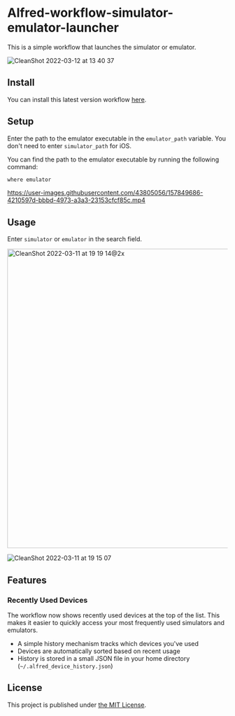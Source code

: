 # Alfred-workflow-simulator-emulator-launcher

This is a simple workflow that launches the simulator or emulator.

![CleanShot 2022-03-12 at 13 40 37](https://user-images.githubusercontent.com/43805056/158003942-136a36df-3092-434d-ba09-adc0d98d3ee9.gif)

## Install

You can install this latest version workflow [here](https://github.com/yamatatsu10969/alfred-workflow-simulator-emulator-launcher/releases/download/v1.0.0/Simulator.Emulator.Launcher.alfredworkflow).

## Setup

Enter the path to the emulator executable in the `emulator_path` variable. You don't need to enter `simulator_path` for iOS.

You can find the path to the emulator executable by running the following command:

```bash
where emulator
```

<https://user-images.githubusercontent.com/43805056/157849686-4210597d-bbbd-4973-a3a3-23153cfcf85c.mp4>

## Usage

Enter `simulator` or `emulator` in the search field.

<img width="685" alt="CleanShot 2022-03-11 at 19 19 14@2x" src="https://user-images.githubusercontent.com/43805056/157848425-3806c58d-731e-4291-a243-f3705a6be1ae.png">

![CleanShot 2022-03-11 at 19 15 07](https://user-images.githubusercontent.com/43805056/157848336-0873c737-d977-487b-afe6-49206864d267.png)

## Features

### Recently Used Devices
The workflow now shows recently used devices at the top of the list. This makes it easier to quickly access your most frequently used simulators and emulators.

- A simple history mechanism tracks which devices you've used
- Devices are automatically sorted based on recent usage
- History is stored in a small JSON file in your home directory (`~/.alfred_device_history.json`)

## License

This project is published under [the MIT License](https://github.com/yamatatsu10969/alfred-workflow-simulator-emulator-launcher/blob/main/LICENSE).
